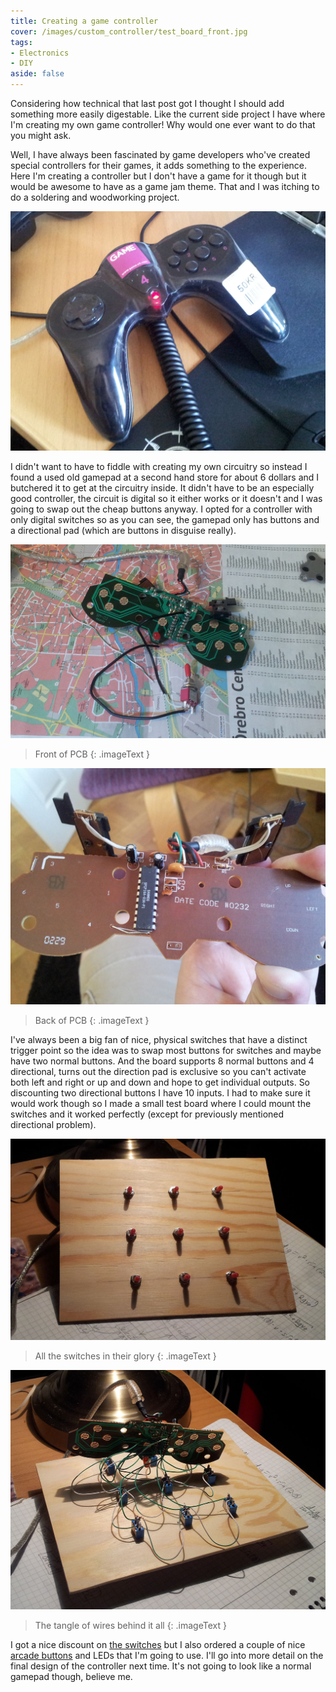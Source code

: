 ```yaml
---
title: Creating a game controller
cover: /images/custom_controller/test_board_front.jpg
tags:
- Electronics
- DIY
aside: false
---
```


Considering how technical that last post got I thought I should add something more easily digestable. Like the current side project I have where I'm creating my own game controller! Why would one ever want to do that you might ask.

Well, I have always been fascinated by game developers who've created special controllers for their games, it adds something to the experience. Here I'm creating a controller but I don't have a game for it though but it would be awesome to have as a game jam theme. That and I was itching to do a soldering and woodworking project.

[![image](/images/custom_controller/original_gamepad.jpg)](/images/custom_controller/original_gamepad.jpg)

I didn't want to have to fiddle with creating my own circuitry so instead I found a used old gamepad at a second hand store for about 6 dollars and I butchered it to get at the circuitry inside. It didn't have to be an especially good controller, the circuit is digital so it either works or it doesn't and I was going to swap out the cheap buttons anyway. I opted for a controller with only digital switches so as you can see, the gamepad only has buttons and a directional pad (which are buttons in disguise really).

[![image](/images/custom_controller/soldering_switch.jpg)](/images/custom_controller/soldering_switch.jpg)

> Front of PCB
{: .imageText }

[![image](/images/custom_controller/pcb_back.jpg)](/images/custom_controller/pcb_back.jpg)

> Back of PCB
{: .imageText }

I've always been a big fan of nice, physical switches that have a distinct trigger point so the idea was to swap most buttons for switches and maybe have two normal buttons. And the board supports 8 normal buttons and 4 directional, turns out the direction pad is exclusive so you can't activate both left and right or up and down and hope to get individual outputs. So discounting two directional buttons I have 10 inputs. I had to make sure it would work though so I made a small test board where I could mount the switches and it worked perfectly (except for previously mentioned directional problem).

[![image](/images/custom_controller/test_board_front.jpg)](/images/custom_controller/test_board_front.jpg)

> All the switches in their glory
{: .imageText }

[![image](/images/custom_controller/test_board_back.jpg)](/images/custom_controller/test_board_back.jpg)

> The tangle of wires behind it all
{: .imageText }

I got a nice discount on [the switches](http://www.kjell.com/sortiment/el/elektronik/elektromekanik/strombrytare/vippomkopplare/miniatyromkopplare-p36016) but I also ordered a couple of nice [arcade buttons](http://www.electrokit.com/tryckknapp-arkad-konkav-o35mm-gron.46831) and LEDs that I'm going to use. I'll go into more detail on the final design of the controller next time. It's not going to look like a normal gamepad though, believe me.
